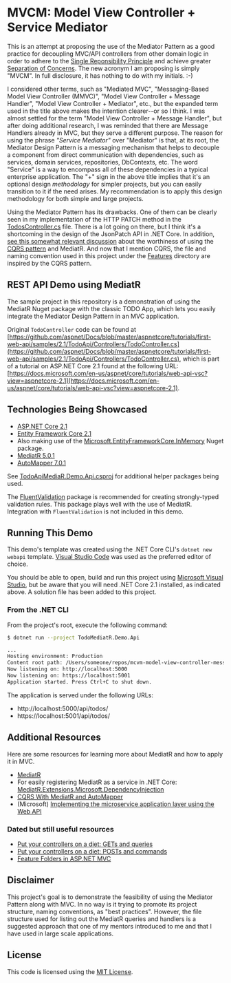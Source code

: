 # MVCM: Model View Controller + Service Mediator

This is an attempt at proposing the use of the Mediator Pattern as a good practice for decoupling MVC/API controllers from other domain logic in order to adhere to the [Single Reponsibility Principle](https://en.wikipedia.org/wiki/Single_responsibility_principle) and achieve greater [Separation of Concerns](https://en.wikipedia.org/wiki/Separation_of_concerns). The new acronym I am proposing is simply "MVCM". In full disclosure, it has nothing to do with my initials. :-)

I considered other terms, such as "Mediated MVC", "Messaging-Based Model View Controller (MMVC)", "Model View Controller + Message Handler", "Model View Controller + Mediator", etc., but the expanded term used in the title above makes the intention clearer--or so I think. I was almost settled for the term "Model View Controller + Message Handler", but after doing additional research, I was reminded that there are Message Handlers already in MVC, but they serve a different purpose. The reason for using the phrase *"Service Mediator"* over "Mediator" is that, at its root, the Mediator Design Pattern is a messaging mechanism that helps to decouple a component from direct communication with dependencies, such as services, domain services, repositories, DbContexts, etc. The word "Service" is a way to encompass all of these dependencies in a typical enterprise application. The "+" sign in the above title implies that it's an optional design *methodology* for simpler projects, but you can easily transition to it if the need arises. My recommendation is to apply this design methodology for both simple and large projects.

Using the Mediator Pattern has its drawbacks. One of them can be clearly seen in my implementation of the HTTP PATCH method in the [TodosController.cs](TodoMediatR.Demo.Api/Controllers/TodosController.cs) file. There is a lot going on there, but I think it's a shortcoming in the design of the JsonPatch API in .NET Core. In addition, [see this somewhat relevant discussion](https://softwareengineering.stackexchange.com/questions/352796/is-cqrs-mediatr-worth-it-when-developing-an-asp-net-application) about the worthiness of using the [CQRS pattern](https://martinfowler.com/bliki/CQRS.html) and MediatR. And now that I mention CQRS, the file and naming convention used in this project under the [Features](TodoMediatR.Demo.Api/Features) directory are inspired by the CQRS pattern.

## REST API Demo using MediatR

The sample project in this repository is a demonstration of using the MediatR Nuget package with the classic TODO App, which lets you easily integrate the Mediator Design Pattern in an MVC application.

Original `TodoController` code can be found at [https://github.com/aspnet/Docs/blob/master/aspnetcore/tutorials/first-web-api/samples/2.1/TodoApi/Controllers/TodoController.cs](https://github.com/aspnet/Docs/blob/master/aspnetcore/tutorials/first-web-api/samples/2.1/TodoApi/Controllers/TodoController.cs), which is part of a tutorial on ASP.NET Core 2.1 found at the following URL: [https://docs.microsoft.com/en-us/aspnet/core/tutorials/web-api-vsc?view=aspnetcore-2.1](https://docs.microsoft.com/en-us/aspnet/core/tutorials/web-api-vsc?view=aspnetcore-2.1).

## Technologies Being Showcased

* [ASP.NET Core 2.1](https://docs.microsoft.com/en-us/aspnet/core/index?view=aspnetcore-2.1)
* [Entity Framework Core 2.1](https://www.nuget.org/packages/Microsoft.EntityFrameworkCore/2.1.0)
* Also making use of the [Microsoft.EntityFrameworkCore.InMemory](https://www.nuget.org/packages/Microsoft.EntityFrameworkCore.InMemory/2.1.0) Nuget package.
* [MediatR 5.0.1](https://www.nuget.org/packages/MediatR/5.0.1)
* [AutoMapper 7.0.1](https://www.nuget.org/packages/AutoMapper/7.0.1)

See [TodoApiMediaR.Demo.Api.csproj](TodoMediatR.Demo.Api/TodoApiMediatR.Demo.Api.csproj) for additional helper packages being used.

The [FluentValidation](https://www.nuget.org/packages/FluentValidation/) package is recommended for creating strongly-typed validation rules. This package plays well with the use of MediatR. Integration with `FluentValidation` is not included in this demo.

## Running This Demo

This demo's template was created using the .NET Core CLI's `dotnet new webapi` template. [Visual Studio Code](https://code.visualstudio.com/) was used as the preferred editor of choice.

You should be able to open, build and run this project using [Microsoft Visual Studio](https://visualstudio.microsoft.com/), but be aware that you will need .NET Core 2.1 installed, as indicated above. A solution file has been added to this project.

### From the .NET CLI

From the project's root, execute the following command:

```bash
$ dotnet run --project TodoMediatR.Demo.Api

...
Hosting environment: Production
Content root path: /Users/someone/repos/mcvm-model-view-controller-message-handler/TodoMediatR.Demo.Api
Now listening on: http://localhost:5000
Now listening on: https://localhost:5001
Application started. Press Ctrl+C to shut down.
```

The application is served under the following URLs:

* http://localhost:5000/api/todos/
* https://localhost:5001/api/todos/

## Additional Resources
Here are some resources for learning more about MediatR and how to apply it in MVC.

* [MediatR](https://github.com/jbogard/MediatR)
* For easily registering MediatR as a service in .NET Core: [MediatR.Extensions.Microsoft.DependencyInjection](https://www.nuget.org/packages/MediatR.Extensions.Microsoft.DependencyInjection/)
* [CQRS With MediatR and AutoMapper](https://lostechies.com/jimmybogard/2015/05/05/cqrs-with-mediatr-and-automapper/)
* (Microsoft) [Implementing the microservice application layer using the Web API](https://docs.microsoft.com/en-us/dotnet/standard/microservices-architecture/microservice-ddd-cqrs-patterns/microservice-application-layer-implementation-web-api)

### Dated but still useful resources

* [Put your controllers on a diet: GETs and queries](https://lostechies.com/jimmybogard/2013/10/29/put-your-controllers-on-a-diet-gets-and-queries/)
* [Put your controllers on a diet: POSTs and commands](https://lostechies.com/jimmybogard/2013/12/19/put-your-controllers-on-a-diet-posts-and-commands/)
* [Feature Folders in ASP.NET MVC](http://timgthomas.com/2013/10/feature-folders-in-asp-net-mvc/)

## Disclaimer

This project's goal is to demonstrate the feasibility of using the Mediator Pattern along with MVC. In no way is it trying to promote its project structure, naming conventions, as "best practices". However, the file structure used for listing out the MediatR queries and handlers is a suggested approach that one of my mentors introduced to me and that I have used in large scale applications.

## License

This code is licensed using the [MIT License](LICENSE).
